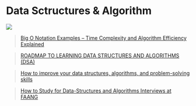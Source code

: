 # Data Sctructures & Algorithm
<img src="https://miro.medium.com/max/1400/1*Dyu63sMUVL-gYEZISOE2BQ.jpeg">

> [Big O Notation Examples – Time Complexity and Algorithm Efficiency Explained](https://www.freecodecamp.org/news/big-o-notation-examples-time-complexity-explained/)

> [ROADMAP TO LEARNING DATA STRUCTURES AND ALGORITHMS (DSA)](https://vritika.medium.com/roadmap-to-learning-data-structures-and-algorithms-dsa-8fbc375b5701)

> [How to improve your data structures, algorithms, and problem-solving skills](https://medium.com/@fabianterh/how-to-improve-your-data-structures-algorithms-and-problem-solving-skills-af50971cba60)

> [How to Study for Data-Structures and Algorithms Interviews at FAANG](https://medium.com/swlh/how-to-study-for-data-structures-and-algorithms-interviews-at-faang-65043e00b5df)
